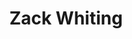 ---
type: "member"
type: "team"
title: "Zack Whiting"
publish_name: "Zack Whiting"
bg_image: ""
photo: ""
lab_position: "Undergrad Student"
lab_group: "Alumni"
status: "alumni"

---